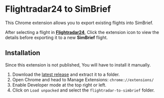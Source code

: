 # Flightradar24 to SimBrief
This Chrome extension allows you to export existing flights into SimBrief.

After selecting a flight in [**Flightradar24**](https://www.flightradar24.com/), Click the extension icon to view the details before exporting it to a new **SimBrief** flight.

## Installation
Since this extension is not published, You will have to install it manually.

1. Download the [latest release](https://github.com/Soiiyu/flightradar-to-simbrief/releases/) and extract it to a folder.
2. Open Chrome and head to Manage Extensions: `chrome://extensions/`
3. Enable Developer mode at the top right or left.
4. Click on `Load unpacked` and select the `flightradar-to-simbrief` folder.